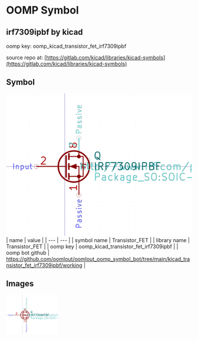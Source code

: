 # OOMP Symbol  
## irf7309ipbf  by kicad  
  
oomp key: oomp_kicad_transistor_fet_irf7309ipbf  
  
source repo at: [https://gitlab.com/kicad/libraries/kicad-symbols](https://gitlab.com/kicad/libraries/kicad-symbols)  
## Symbol  
  
[![working.png](working_600.png)](working.png)  
| name | value | 
| --- | --- | 
| symbol name | Transistor_FET | 
| library name | Transistor_FET | 
| oomp key | oomp_kicad_transistor_fet_irf7309ipbf | 
| oomp bot github | https://github.com/oomlout/oomlout_oomp_symbol_bot/tree/main/kicad_transistor_fet_irf7309ipbf/working | 
## Images  
  
[![working.png](working_140.png)](working.png)  
